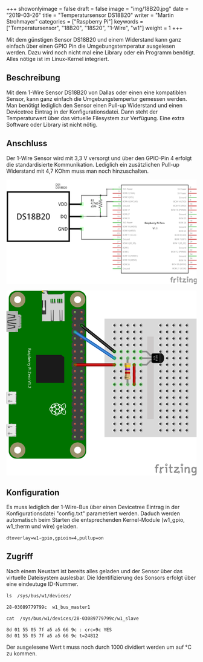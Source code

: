+++
showonlyimage = false
draft = false
image = "img/18B20.jpg"
date = "2019-03-26"
title = "Temperatursensor DS18B20"
writer = "Martin Strohmayer"
categories = ["Raspberry Pi"]
keywords = ["Temperatursensor", "18B20", "18S20", "1-Wire", "w1"]
weight = 1
+++

Mit dem günstigen Sensor DS18B20 und einem Widerstand kann ganz einfach über einen GPIO Pin die Umgebungstemperatur ausgelesen werden. Dazu wird noch nicht mal eine Library oder ein Programm benötigt. Alles nötige ist im Linux-Kernel integriert.
<!--more-->

## Beschreibung ##

Mit dem 1-Wire Sensor DS18B20 von Dallas oder einen eine kompatiblen Sensor, kann ganz einfach die Umgebungstempertur gemessen werden. Man benötigt lediglich den Sensor einen Pull-up Widerstand und einen Devicetree Eintrag in der Konfigurationsdatei. Dann steht der Temperaturwert über das virtuelle Filesystem zur Verfügung. Eine extra Software oder Library ist nicht nötig.

## Anschluss ##

Der 1-Wire Sensor wird mit 3,3 V versorgt und über den GPIO-Pin 4 erfolgt die standardisierte Kommunikation. Lediglich ein zusätzlichen Pull-up Widerstand mit 4,7 KOhm muss man noch hinzuschalten.

![DS18B20 Schaltplan](../../img/18B20_Schaltplan.png) 

![DS18B20 Steckplatine](../../img/18B20_Steckplatine.png) 


## Konfiguration ##

Es muss lediglich der 1-Wire-Bus über einen Devicetree Eintrag in der Konfigurationsdatei "config.txt" parametriert werden. Daduch werden automatisch beim Starten die entsprechenden Kernel-Module (w1_gpio, w1_therm und wire) geladen. 

```
dtoverlay=w1-gpio,gpioin=4,pullup=on
```

## Zugriff ##

Nach einem Neustart ist bereits alles geladen und der Sensor über das virtuelle Dateisystem auslesbar. Die Identifizierung des Sonsors erfolgt über eine eindeutuge ID-Nummer.

```
ls  /sys/bus/w1/devices/
```

```
28-03089779799c  w1_bus_master1
```

```
cat  /sys/bus/w1/devices/28-03089779799c/w1_slave
```

```
8d 01 55 05 7f a5 a5 66 9c : crc=9c YES
8d 01 55 05 7f a5 a5 66 9c t=24812
```

Der ausgelesene Wert t muss noch durch 1000 dividiert werden um auf °C zu kommen.


